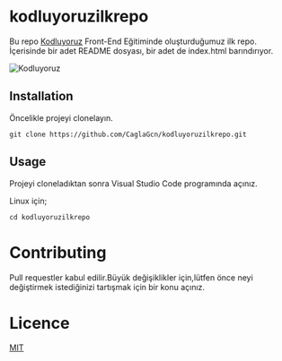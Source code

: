 # kodluyoruzilkrepo
Bu repo [Kodluyoruz](www.kodluyoruz.org) Front-End Eğitiminde oluşturduğumuz ilk repo. İçerisinde bir adet README dosyası, bir adet de index.html barındırıyor.   

![Kodluyoruz](http://siviltoplumdestek.org/wp-content/uploads/2019/06/kodluyoruz-kodlama-gelecek-gelecegi-kodluyoruz-gelecek-burada.jpg)

## Installation

Öncelikle projeyi clonelayın.

```
git clone https://github.com/CaglaGcn/kodluyoruzilkrepo.git
```
## Usage

Projeyi cloneladıktan sonra Visual Studio Code programında açınız.

Linux için;

```
cd kodluyoruzilkrepo
```

# Contributing

 Pull requestler kabul edilir.Büyük değişiklikler için,lütfen önce neyi değiştirmek istediğinizi tartışmak için bir konu açınız.
# Licence

[MIT](https://choosealicense.com/licenses/mit/)

